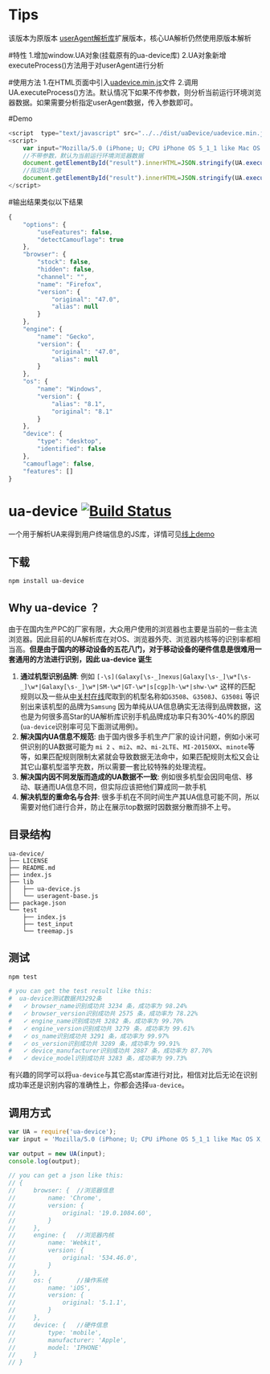 # Tips
该版本为原版本 [userAgent解析库](http://fex.baidu.com/ua-device/)扩展版本，核心UA解析仍然使用原版本解析

#特性
1.增加window.UA对象(挂载原有的ua-device库) 
2.UA对象新增executeProcess()方法用于对userAgent进行分析

#使用方法
1.在HTML页面中引入[uadevice.min.js]()文件
2.调用UA.executeProcess()方法。默认情况下如果不传参数，则分析当前运行环境浏览器数据。如果需要分析指定userAgent数据，传入参数即可。

#Demo
```javascript
<script  type="text/javascript" src="../../dist/uaDevice/uadevice.min.js"></script>
<script>
    var input="Mozilla/5.0 (iPhone; U; CPU iPhone OS 5_1_1 like Mac OS X; en) AppleWebKit/534.46.0 (KHTML, like Gecko) CriOS/19.0.1084.60 Mobile/9B206 Safari/7534.48.3";
    //不带参数，默认为当前运行环境浏览器数据
    document.getElementById("result").innerHTML=JSON.stringify(UA.executeProcess());
    //指定UA参数
    document.getElementById("result").innerHTML=JSON.stringify(UA.executeProcess(input));
</script>
```

#输出结果类似以下结果
```javascript
{
    "options": {
        "useFeatures": false,
        "detectCamouflage": true
    },
    "browser": {
        "stock": false,
        "hidden": false,
        "channel": "",
        "name": "Firefox",
        "version": {
            "original": "47.0",
            "alias": null
        }
    },
    "engine": {
        "name": "Gecko",
        "version": {
            "original": "47.0",
            "alias": null
        }
    },
    "os": {
        "name": "Windows",
        "version": {
            "alias": "8.1",
            "original": "8.1"
        }
    },
    "device": {
        "type": "desktop",
        "identified": false
    },
    "camouflage": false,
    "features": []
}
```

# ua-device [![Build Status](https://travis-ci.org/fex-team/ua-device.svg?branch=master)](https://travis-ci.org/fex-team/ua-device)
一个用于解析UA来得到用户终端信息的JS库，详情可见[线上demo](http://fex.baidu.com/ua-device/)

## 下载
```bash
npm install ua-device
```

## Why ua-device ？
由于在国内生产PC的厂家有限，大众用户使用的浏览器也主要是当前的一些主流浏览器。因此目前的UA解析库在对OS、浏览器外壳、浏览器内核等的识别率都相当高。**但是由于国内的移动设备的五花八门，对于移动设备的硬件信息是很难用一套通用的方法进行识别，因此 ua-device 诞生**

1. **通过机型识别品牌**: 例如 `[-\s](Galaxy[\s-_]nexus|Galaxy[\s-_]\w*[\s-_]\w*|Galaxy[\s-_]\w*|SM-\w*|GT-\w*|s[cgp]h-\w*|shw-\w*` 这样的匹配规则以及一些从[中关村在线](http://detail.zol.com.cn/cell_phone_index/subcate57_list_1.html)爬取到的机型名称如`G3508`、`G3508J`、`G3508i` 等识别出来该机型的品牌为`Samsung` 因为单纯从UA信息确实无法得到品牌数据，这也是为何很多高Star的UA解析库识别手机品牌成功率只有30%-40%的原因(`ua-device`识别率可见下面测试用例)。
2. **解决国内UA信息不规范**: 由于国内很多手机生产厂家的设计问题，例如小米可供识别的UA数据可能为 `mi 2` 、`mi2`、`m2`、`mi-2LTE`、`MI-20150XX`、`minote`等等，如果匹配规则限制太紧就会导致数据无法命中，如果匹配规则太松又会让其它山寨机型滥竽充数，所以需要一套比较特殊的处理流程。
3. **解决国内因不同发版而造成的UA数据不一致**: 例如很多机型会因同电信、移动、联通而UA信息不同，但实际应该把他们算成同一款手机
4. **解决机型的重命名与合并**: 很多手机在不同时间生产其UA信息可能不同，所以需要对他们进行合并，防止在展示top数据时因数据分散而排不上号。

## 目录结构
```
ua-device/
├── LICENSE
├── README.md
├── index.js
├── lib
│   ├── ua-device.js
│   └── useragent-base.js
├── package.json
└── test
    ├── index.js
    ├── test_input
    └── treemap.js
```

## 测试

```bash
npm test

# you can get the test result like this:
#  ua-device测试数据共3292条
#   ✓ browser_name识别成功共 3234 条，成功率为 98.24%
#   ✓ browser_version识别成功共 2575 条，成功率为 78.22%
#   ✓ engine_name识别成功共 3282 条，成功率为 99.70%
#   ✓ engine_version识别成功共 3279 条，成功率为 99.61%
#   ✓ os_name识别成功共 3291 条，成功率为 99.97%
#   ✓ os_version识别成功共 3289 条，成功率为 99.91%
#   ✓ device_manufacturer识别成功共 2887 条，成功率为 87.70%
#   ✓ device_model识别成功共 3283 条，成功率为 99.73%
```
有兴趣的同学可以将`ua-device`与其它高star库进行对比，相信对比后无论在识别成功率还是识别内容的准确性上，你都会选择`ua-device`。


## 调用方式

```javascript
var UA = require('ua-device');
var input = 'Mozilla/5.0 (iPhone; U; CPU iPhone OS 5_1_1 like Mac OS X; en) AppleWebKit/534.46.0 (KHTML, like Gecko) CriOS/19.0.1084.60 Mobile/9B206 Safari/7534.48.3';

var output = new UA(input);
console.log(output);

// you can get a json like this:
// {
//     browser: {  //浏览器信息
//         name: 'Chrome',
//         version: {
//             original: '19.0.1084.60',
//         }
//     },
//     engine: {   //浏览器内核
//         name: 'Webkit',
//         version: {
//             original: '534.46.0',
//         }
//     },
//     os: {       //操作系统
//         name: 'iOS',
//         version: {
//             original: '5.1.1',
//         }
//     },
//     device: {   //硬件信息
//         type: 'mobile',
//         manufacturer: 'Apple',
//         model: 'IPHONE'
//     }
// }
```
